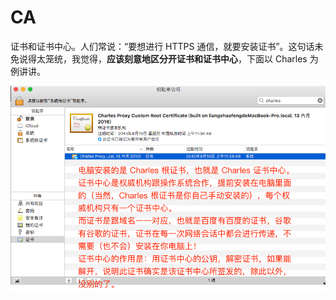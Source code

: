 # CA

证书和证书中心。人们常说：“要想进行 HTTPS 通信，就要安装证书”。这句话未免说得太笼统，我觉得，**应该刻意地区分开证书和证书中心**，下面以 Charles 为例讲讲。

![](<../../.gitbook/assets/image (31).png>)
